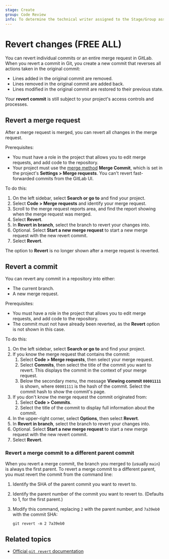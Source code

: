 ```yaml
---
stage: Create
group: Code Review
info: To determine the technical writer assigned to the Stage/Group associated with this page, see https://handbook.gitlab.com/handbook/product/ux/technical-writing/#assignments
---
```


# Revert changes **(FREE ALL)**

You can revert individual commits or an entire merge request in GitLab.
When you revert a commit in Git, you create a new commit that reverses all actions
taken in the original commit:

- Lines added in the original commit are removed.
- Lines removed in the original commit are added back.
- Lines modified in the original commit are restored to their previous state.

Your **revert commit** is still subject to your project's access controls and processes.

## Revert a merge request

After a merge request is merged, you can revert all changes in the merge request.

Prerequisites:

- You must have a role in the project that allows you to edit merge requests, and add
  code to the repository.
- Your project must use the [merge method](methods/index.md#fast-forward-merge) **Merge Commit**,
  which is set in the project's **Settings > Merge requests**. You can't revert
  fast-forwarded commits from the GitLab UI.

To do this:

1. On the left sidebar, select **Search or go to** and find your project.
1. Select **Code > Merge requests** and identify your merge request.
1. Scroll to the merge request reports area, and find the report showing when the
   merge request was merged.
1. Select **Revert**.
1. In **Revert in branch**, select the branch to revert your changes into.
1. Optional. Select **Start a new merge request** to start a new merge request with the new revert commit.
1. Select **Revert**.

The option to **Revert** is no longer shown after a merge request is reverted.

## Revert a commit

You can revert any commit in a repository into either:

- The current branch.
- A new merge request.

Prerequisites:

- You must have a role in the project that allows you to edit merge requests, and add
  code to the repository.
- The commit must not have already been reverted, as the **Revert** option is not
  shown in this case.

To do this:

1. On the left sidebar, select **Search or go to** and find your project.
1. If you know the merge request that contains the commit:
   1. Select **Code > Merge requests**, then select your merge request.
   1. Select **Commits**, then select the title of the commit you want to revert.
      This displays the commit in the context of your merge request.
   1. Below the secondary menu, the message **Viewing commit `00001111`** is shown,
      where `00001111` is the hash of the commit. Select the commit hash to show
      the commit's page.
1. If you don't know the merge request the commit originated from:
   1. Select **Code > Commits**.
   1. Select the title of the commit to display full information about the commit.
1. In the upper-right corner, select **Options**, then select **Revert**.
1. In **Revert in branch**, select the branch to revert your changes into.
1. Optional. Select **Start a new merge request** to start a new merge request with the new revert commit.
1. Select **Revert**.

### Revert a merge commit to a different parent commit

When you revert a merge commit, the branch you merged to (usually `main`) is always the
first parent. To revert a merge commit to a different parent,
you must revert the commit from the command line:

1. Identify the SHA of the parent commit you want to revert to.
1. Identify the parent number of the commit you want to revert to. (Defaults to 1, for the first parent.)
1. Modify this command, replacing `2` with the parent number, and `7a39eb0` with the commit SHA:

   ```shell
   git revert -m 2 7a39eb0
   ```

## Related topics

- [Official `git revert` documentation](https://git-scm.com/docs/git-revert)

<!-- ## Troubleshooting

Include any troubleshooting steps that you can foresee. If you know beforehand what issues
one might have when setting this up, or when something is changed, or on upgrading, it's
important to describe those, too. Think of things that might go wrong and include them here.
This is important to minimize requests for support, and to avoid doc comments with
questions that you know someone might ask.

Each scenario can be a third-level heading, for example `### Getting error message X`.
If you have none to add when creating a doc, leave this section in place
but commented out to help encourage others to add to it in the future. -->
